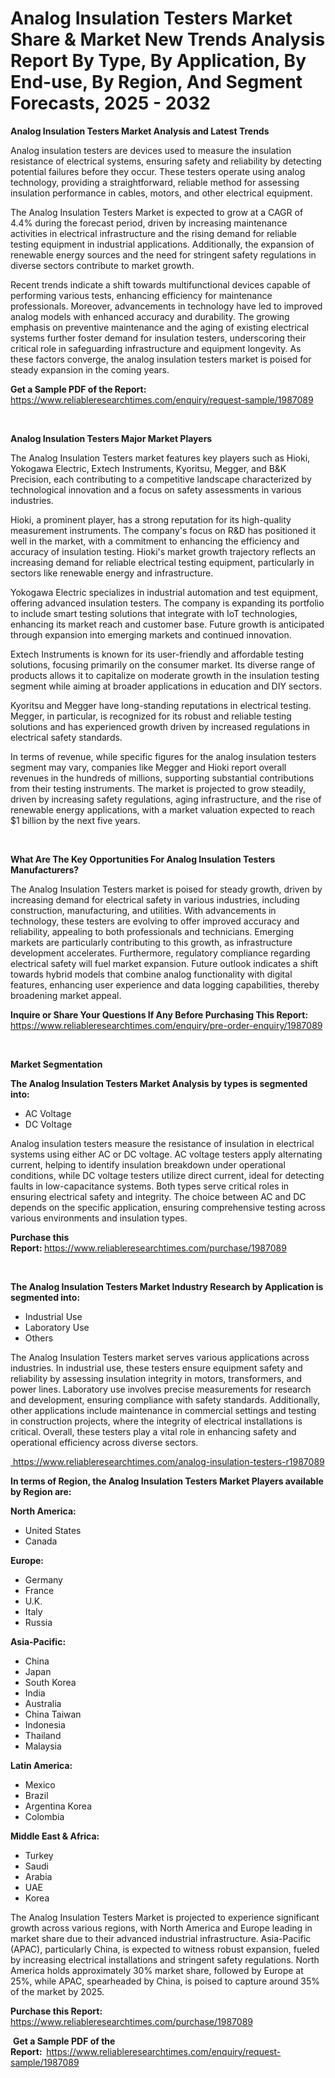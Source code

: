<p><h1>Analog Insulation Testers Market Share & Market New Trends Analysis Report By Type, By Application, By End-use, By Region, And Segment Forecasts, 2025 - 2032</h1></p><p><strong>Analog Insulation Testers Market Analysis and Latest Trends</strong></p>
<p><p>Analog insulation testers are devices used to measure the insulation resistance of electrical systems, ensuring safety and reliability by detecting potential failures before they occur. These testers operate using analog technology, providing a straightforward, reliable method for assessing insulation performance in cables, motors, and other electrical equipment.</p><p>The Analog Insulation Testers Market is expected to grow at a CAGR of 4.4% during the forecast period, driven by increasing maintenance activities in electrical infrastructure and the rising demand for reliable testing equipment in industrial applications. Additionally, the expansion of renewable energy sources and the need for stringent safety regulations in diverse sectors contribute to market growth. </p><p>Recent trends indicate a shift towards multifunctional devices capable of performing various tests, enhancing efficiency for maintenance professionals. Moreover, advancements in technology have led to improved analog models with enhanced accuracy and durability. The growing emphasis on preventive maintenance and the aging of existing electrical systems further foster demand for insulation testers, underscoring their critical role in safeguarding infrastructure and equipment longevity. As these factors converge, the analog insulation testers market is poised for steady expansion in the coming years.</p></p>
<p><strong>Get a Sample PDF of the Report:&nbsp;</strong> <a href="https://www.reliableresearchtimes.com/enquiry/request-sample/1987089?utm_campaign=3283&utm_medium=2&utm_source=Github&utm_content=ia&utm_term=12042025&utm_id=analog-insulation-testers">https://www.reliableresearchtimes.com/enquiry/request-sample/1987089</a></p>
<p>&nbsp;</p>
<p><strong>Analog Insulation Testers Major Market Players</strong></p>
<p><p>The Analog Insulation Testers market features key players such as Hioki, Yokogawa Electric, Extech Instruments, Kyoritsu, Megger, and B&K Precision, each contributing to a competitive landscape characterized by technological innovation and a focus on safety assessments in various industries.</p><p>Hioki, a prominent player, has a strong reputation for its high-quality measurement instruments. The company's focus on R&D has positioned it well in the market, with a commitment to enhancing the efficiency and accuracy of insulation testing. Hioki's market growth trajectory reflects an increasing demand for reliable electrical testing equipment, particularly in sectors like renewable energy and infrastructure.</p><p>Yokogawa Electric specializes in industrial automation and test equipment, offering advanced insulation testers. The company is expanding its portfolio to include smart testing solutions that integrate with IoT technologies, enhancing its market reach and customer base. Future growth is anticipated through expansion into emerging markets and continued innovation.</p><p>Extech Instruments is known for its user-friendly and affordable testing solutions, focusing primarily on the consumer market. Its diverse range of products allows it to capitalize on moderate growth in the insulation testing segment while aiming at broader applications in education and DIY sectors.</p><p>Kyoritsu and Megger have long-standing reputations in electrical testing. Megger, in particular, is recognized for its robust and reliable testing solutions and has experienced growth driven by increased regulations in electrical safety standards.</p><p>In terms of revenue, while specific figures for the analog insulation testers segment may vary, companies like Megger and Hioki report overall revenues in the hundreds of millions, supporting substantial contributions from their testing instruments. The market is projected to grow steadily, driven by increasing safety regulations, aging infrastructure, and the rise of renewable energy applications, with a market valuation expected to reach $1 billion by the next five years.</p></p>
<p>&nbsp;</p>
<p><strong>What Are The Key Opportunities For Analog Insulation Testers Manufacturers?</strong></p>
<p><p>The Analog Insulation Testers market is poised for steady growth, driven by increasing demand for electrical safety in various industries, including construction, manufacturing, and utilities. With advancements in technology, these testers are evolving to offer improved accuracy and reliability, appealing to both professionals and technicians. Emerging markets are particularly contributing to this growth, as infrastructure development accelerates. Furthermore, regulatory compliance regarding electrical safety will fuel market expansion. Future outlook indicates a shift towards hybrid models that combine analog functionality with digital features, enhancing user experience and data logging capabilities, thereby broadening market appeal.</p></p>
<p><strong>Inquire or Share Your Questions If Any Before Purchasing This Report:</strong> <a href="https://www.reliableresearchtimes.com/enquiry/pre-order-enquiry/1987089?utm_campaign=3283&utm_medium=2&utm_source=Github&utm_content=ia&utm_term=12042025&utm_id=analog-insulation-testers">https://www.reliableresearchtimes.com/enquiry/pre-order-enquiry/1987089</a></p>
<p>&nbsp;</p>
<p><strong>Market Segmentation</strong></p>
<p><strong>The Analog Insulation Testers Market Analysis by types is segmented into:</strong></p>
<p><ul><li>AC Voltage</li><li>DC Voltage</li></ul></p>
<p><p>Analog insulation testers measure the resistance of insulation in electrical systems using either AC or DC voltage. AC voltage testers apply alternating current, helping to identify insulation breakdown under operational conditions, while DC voltage testers utilize direct current, ideal for detecting faults in low-capacitance systems. Both types serve critical roles in ensuring electrical safety and integrity. The choice between AC and DC depends on the specific application, ensuring comprehensive testing across various environments and insulation types.</p></p>
<p><strong>Purchase this Report:&nbsp;</strong><a href="https://www.reliableresearchtimes.com/purchase/1987089?utm_campaign=3283&utm_medium=2&utm_source=Github&utm_content=ia&utm_term=12042025&utm_id=analog-insulation-testers">https://www.reliableresearchtimes.com/purchase/1987089</a></p>
<p>&nbsp;</p>
<p><strong>The Analog Insulation Testers Market Industry Research by Application is segmented into:</strong></p>
<p><ul><li>Industrial Use</li><li>Laboratory Use</li><li>Others</li></ul></p>
<p><p>The Analog Insulation Testers market serves various applications across industries. In industrial use, these testers ensure equipment safety and reliability by assessing insulation integrity in motors, transformers, and power lines. Laboratory use involves precise measurements for research and development, ensuring compliance with safety standards. Additionally, other applications include maintenance in commercial settings and testing in construction projects, where the integrity of electrical installations is critical. Overall, these testers play a vital role in enhancing safety and operational efficiency across diverse sectors.</p></p>
<p><a href="https://www.reliableresearchtimes.com/analog-insulation-testers-r1987089?utm_campaign=3283&utm_medium=2&utm_source=Github&utm_content=ia&utm_term=12042025&utm_id=analog-insulation-testers">&nbsp;https://www.reliableresearchtimes.com/analog-insulation-testers-r1987089</a></p>
<p><strong>In terms of Region, the Analog Insulation Testers Market Players available by Region are:</strong></p>
<p>
    <p> <strong> North America: </strong>
        <ul>
            <li>United States</li>
            <li>Canada</li>
        </ul>
        </p> 
    <p> <strong> Europe: </strong>
        <ul>
            <li>Germany</li>
            <li>France</li>
            <li>U.K.</li>
            <li>Italy</li>
            <li>Russia</li>
        </ul>
        </p> 
    <p> <strong> Asia-Pacific: </strong>
        <ul>
            <li>China</li>
            <li>Japan</li>
            <li>South Korea</li>
            <li>India</li>
            <li>Australia</li>
            <li>China Taiwan</li>
            <li>Indonesia</li>
            <li>Thailand</li>
            <li>Malaysia</li>
        </ul>
        </p> 
    <p> <strong> Latin America: </strong>
        <ul>
            <li>Mexico</li>
            <li>Brazil</li>
            <li>Argentina Korea</li>
            <li>Colombia</li>
        </ul>
        </p> 
    <p> <strong> Middle East & Africa: </strong>
        <ul>
            <li>Turkey</li>
            <li>Saudi</li>
            <li>Arabia</li>
            <li>UAE</li>
            <li>Korea</li>
        </ul>
    </p>
    </p>
<p><p>The Analog Insulation Testers Market is projected to experience significant growth across various regions, with North America and Europe leading in market share due to their advanced industrial infrastructure. Asia-Pacific (APAC), particularly China, is expected to witness robust expansion, fueled by increasing electrical installations and stringent safety regulations. North America holds approximately 30% market share, followed by Europe at 25%, while APAC, spearheaded by China, is poised to capture around 35% of the market by 2025.</p></p>
<p><strong>Purchase this Report: </strong><a href="https://www.reliableresearchtimes.com/purchase/1987089?utm_campaign=3283&utm_medium=2&utm_source=Github&utm_content=ia&utm_term=12042025&utm_id=analog-insulation-testers">https://www.reliableresearchtimes.com/purchase/1987089</a></p>
<p>&nbsp;<strong>Get a Sample PDF of the Report:&nbsp;&nbsp;</strong><a href="https://www.reliableresearchtimes.com/enquiry/request-sample/1987089?utm_campaign=3283&utm_medium=2&utm_source=Github&utm_content=ia&utm_term=12042025&utm_id=analog-insulation-testers">https://www.reliableresearchtimes.com/enquiry/request-sample/1987089</a></p>
<p><strong></strong></p>
<p><p></p><p></p><p></p></p>